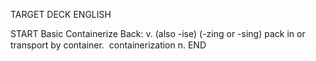 TARGET DECK
ENGLISH

START
Basic
Containerize
Back: v. (also -ise) (-zing or -sing) pack in or transport by container.  containerization n.
END

